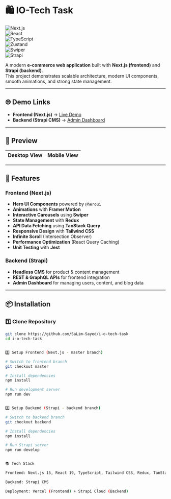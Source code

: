 # 🛍️ IO-Tech Task  

![Next.js](https://img.shields.io/badge/Next.js-15.2.3-black)  
![React](https://img.shields.io/badge/React-19.0.0-blue)  
![TypeScript](https://img.shields.io/badge/TypeScript-5.0-blue)  
![Zustand](https://img.shields.io/badge/Zustand-5.0.1-lightgrey)  
![Swiper](https://img.shields.io/badge/Swiper-11.2.6-yellowgreen)  
![Strapi](https://img.shields.io/badge/Strapi-Backend-2E7D32)  

A modern **e-commerce web application** built with **Next.js (frontend)** and **Strapi (backend)**.  
This project demonstrates scalable architecture, modern UI components, smooth animations, and strong state management.  

---

## 🌐 Demo Links  

- **Frontend (Next.js)** → [Live Demo](https://i-o-tech.vercel.app/en)  
- **Backend (Strapi CMS)** → [Admin Dashboard](https://prepared-surprise-7a86930000.strapiapp.com/admin)  

---

## 📸 Preview  

| Desktop View | Mobile View |
|--------------|-------------|

---

## 🚀 Features  

### Frontend (Next.js)  
- **Hero UI Components** powered by `@heroui`  
- **Animations** with **Framer Motion**  
- **Interactive Carousels** using **Swiper**  
- **State Management** with **Redux**  
- **API Data Fetching** using **TanStack Query**  
- **Responsive Design** with **Tailwind CSS**  
- **Infinite Scroll** (Intersection Observer)  
- **Performance Optimization** (React Query Caching)  
- **Unit Testing** with **Jest**  

### Backend (Strapi)  
- **Headless CMS** for product & content management  
- **REST & GraphQL APIs** for frontend integration  
- **Admin Dashboard** for managing users, content, and blog data  

---

## 📦 Installation  

### 1️⃣ Clone Repository  
```bash
git clone https://github.com/SaLim-Sayed/i-o-tech-task
cd i-o-tech-task


2️⃣ Setup Frontend (Next.js - master branch)

# Switch to frontend branch
git checkout master

# Install dependencies
npm install

# Run development server
npm run dev


3️⃣ Setup Backend (Strapi - backend branch)

# Switch to backend branch
git checkout backend

# Install dependencies
npm install

# Run Strapi server
npm run develop


📚 Tech Stack

Frontend: Next.js 15, React 19, TypeScript, Tailwind CSS, Redux, TanStack Query, Swiper, Framer Motion

Backend: Strapi CMS

Deployment: Vercel (Frontend) + Strapi Cloud (Backend)